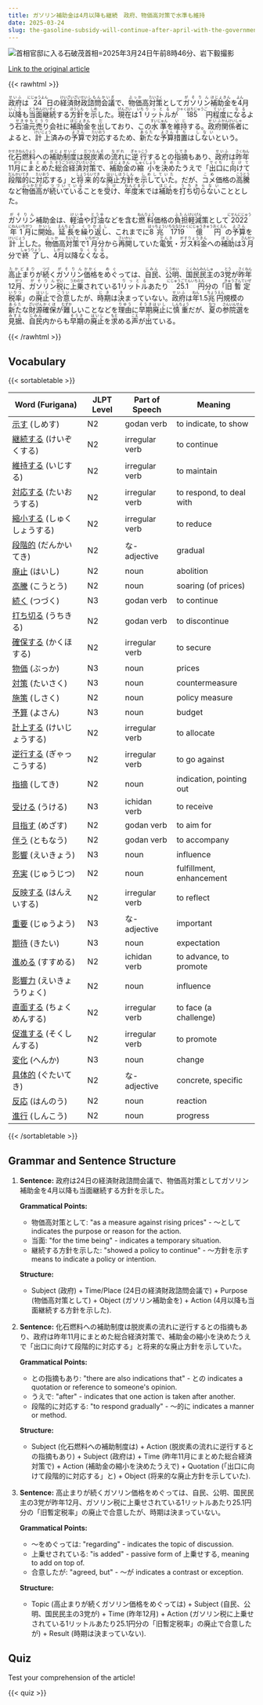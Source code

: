 ```yaml
---
title: ガソリン補助金は4月以降も継続　政府、物価高対策で水準も維持
date: 2025-03-24
slug: the-gasoline-subsidy-will-continue-after-april-with-the-government-maintaining-the-level-as-a-measure-against-rising-prices
---
```


![首相官邸に入る石破茂首相=2025年3月24日午前8時46分、岩下毅撮影](https://www.asahicom.jp/imgopt/img/e3b4cfa6e8/comm_L/AS20250324002509.jpg "首相官邸に入る石破茂首相=2025年3月24日午前8時46分、岩下毅撮影")

[Link to the original article](https://asahi.com/articles/AST3S2GYFT3SULFA00FM.html?iref=comtop_7_04)

{{< rawhtml >}}
<p><ruby>政府<rt>せいふ</rt></ruby>は<ruby>24<rt>にじゅうよん</rt></ruby>日の<ruby>経済<rt>けいざい</rt></ruby><ruby>財政<rt>ざいせい</rt></ruby><ruby>諮問<rt>しもん</rt></ruby><ruby>会議<rt>かいぎ</rt></ruby>で、<ruby>物価<rt>ぶっか</rt></ruby>高<ruby>対策<rt>たいさく</rt></ruby>として<ruby>ガソリン<rt>がそりん</rt></ruby><ruby>補助金<rt>ほじょきん</rt></ruby>を<ruby>4<rt>よん</rt></ruby>月<ruby>以降<rt>いこう</rt></ruby>も<ruby>当面<rt>とうめん</rt></ruby><ruby>継続<rt>けいぞく</rt></ruby>する<ruby>方針<rt>ほうしん</rt></ruby>を<ruby>示<rt>しめ</rt></ruby>した。<ruby>現在<rt>げんざい</rt></ruby>は<ruby>1<rt>いち</rt></ruby><ruby>リットル<rt>りっとる</rt></ruby>が<ruby>185<rt>ひゃくはちじゅうご</rt></ruby>円<ruby>程度<rt>ていど</rt></ruby>に<ruby>なる<rt>なる</rt></ruby>よう<ruby>石油<rt>せきゆ</rt></ruby><ruby>元売り<rt>もとうり</rt></ruby>会社に<ruby>補助金<rt>ほじょきん</rt></ruby>を<ruby>出<rt>だ</rt></ruby>しており、この<ruby>水準<rt>すいじゅん</rt></ruby>を<ruby>維持<rt>いじ</rt></ruby>する。<ruby>政府<rt>せいふ</rt></ruby><ruby>関係者<rt>かんけいしゃ</rt></ruby>によると、<ruby>計上<rt>けいじょう</rt></ruby>済みの<ruby>予算<rt>よさん</rt></ruby>で<ruby>対応<rt>たいおう</rt></ruby>するため、<ruby>新た<rt>あらた</rt></ruby>な<ruby>予算<rt>よさん</rt></ruby><ruby>措置<rt>そち</rt></ruby>は<ruby>しない<rt>しない</rt></ruby>という。</p>

<p><ruby>化石燃料<rt>かせきねんりょう</rt></ruby>への<ruby>補助制度<rt>ほじょせいど</rt></ruby>は<ruby>脱炭素<rt>だつたんそ</rt></ruby>の<ruby>流れ<rt>ながれ</rt></ruby>に<ruby>逆行<rt>ぎゃっこう</rt></ruby>するとの<ruby>指摘<rt>してき</rt></ruby>もあり、<ruby>政府<rt>せいふ</rt></ruby>は<ruby>昨年<rt>さくねん</rt></ruby>11<ruby>月<rt>がつ</rt></ruby>に<ruby>まとめた<rt>まとめた</rt></ruby><ruby>総合経済対策<rt>そうごうけいざいたいさく</rt></ruby>で、<ruby>補助金<rt>ほじょきん</rt></ruby>の<ruby>縮小<rt>しゅくしょう</rt></ruby>を<ruby>決めた<rt>きめた</rt></ruby>うえで「<ruby>出口<rt>でぐち</rt></ruby>に<ruby>向けて<rt>むけて</rt></ruby><ruby>段階的<rt>だんかいてき</rt></ruby>に<ruby>対応<rt>たいおう</rt></ruby>する」と<ruby>将来的<rt>しょうらいてき</rt></ruby>な<ruby>廃止方針<rt>はいしほうしん</rt></ruby>を<ruby>示していた<rt>しめしていた</rt></ruby>。だが、<ruby>コメ<rt>こめ</rt></ruby>価格の<ruby>高騰<rt>こうとう</rt></ruby>など<ruby>物価高<rt>ぶっかだか</rt></ruby>が<ruby>続いている<rt>つづいている</rt></ruby>ことを<ruby>受け<rt>うけ</rt></ruby>、<ruby>年度末<rt>ねんどまつ</rt></ruby>では<ruby>補助<rt>ほじょ</rt></ruby>を<ruby>打ち切らない<rt>うちきらない</rt></ruby>こととした。</p>

<p><ruby>ガソリン<rt>がそりん</rt></ruby>補助金は、<ruby>軽油<rt>けいゆ</rt></ruby>や<ruby>灯油<rt>とうゆ</rt></ruby>などを含む<ruby>燃料<rt>ねんりょう</rt></ruby>価格の<ruby>負担<rt>ふたん</rt></ruby><ruby>軽減<rt>けいげん</rt></ruby>策として<ruby>2022年<rt>にせんにじゅうにねん</rt></ruby><ruby>1月<rt>いちがつ</rt></ruby>に<ruby>開始<rt>かいし</rt></ruby>。<ruby>延長<rt>えんちょう</rt></ruby>を<ruby>繰り返し<rt>くりかえし</rt></ruby>、これまでに<ruby>8兆<rt>はっちょう</rt></ruby><ruby>1719億円<rt>いちななひゃくにじゅうきゅうおくえん</rt></ruby>の<ruby>予算<rt>よさん</rt></ruby>を<ruby>計上<rt>けいじょう</rt></ruby>した。<ruby>物価<rt>ぶっか</rt></ruby>高<ruby>対策<rt>たいさく</rt></ruby>で<ruby>1月<rt>いちがつ</rt></ruby>分から<ruby>再開<rt>さいかい</rt></ruby>していた<ruby>電気<rt>でんき</rt></ruby>・<ruby>ガス料金<rt>がすりょうきん</rt></ruby>への<ruby>補助<rt>ほじょ</rt></ruby>は<ruby>3月<rt>さんがつ</rt></ruby>分で<ruby>終了<rt>しゅうりょう</rt></ruby>し、<ruby>4月<rt>しがつ</rt></ruby>以降<ruby>なくなる<rt>なくなる</rt></ruby>。</p>

<p><ruby>高止まり<rt>たかどまり</rt></ruby>が<ruby>続<rt>つづ</rt></ruby>く<ruby>ガソリン<rt>がそりん</rt></ruby><ruby>価格<rt>かかく</rt></ruby>を<ruby>めぐ<rt>めぐ</rt></ruby>っては、<ruby>自民<rt>じみん</rt></ruby>、<ruby>公明<rt>こうめい</rt></ruby>、<ruby>国民<rt>こくみん</rt></ruby><ruby>民主<rt>みんしゅ</rt></ruby>の3<ruby>党<rt>とう</rt></ruby>が<ruby>昨年<rt>さくねん</rt></ruby>12<ruby>月<rt>がつ</rt></ruby>、<ruby>ガソリン<rt>がそりん</rt></ruby><ruby>税<rt>ぜい</rt></ruby>に<ruby>上乗<rt>うわのせ</rt></ruby>されている1<ruby>リットル<rt>りっとる</rt></ruby>あたり<ruby>25.1<rt>にじゅうごてんいち</rt></ruby><ruby>円<rt>えん</rt></ruby>分の「<ruby>旧暫定税率<rt>きゅうざんていぜいりつ</rt></ruby>」の<ruby>廃止<rt>はいし</rt></ruby>で<ruby>合意<rt>ごうい</rt></ruby>したが、<ruby>時期<rt>じき</rt></ruby>は<ruby>決<rt>き</rt></ruby>まっていない。<ruby>政府<rt>せいふ</rt></ruby>は<ruby>年<rt>ねん</rt></ruby>1.5<ruby>兆円<rt>ちょうえん</rt></ruby>規模の<ruby>新た<rt>あらた</rt></ruby>な<ruby>財源<rt>ざいげん</rt></ruby><ruby>確保<rt>かくほ</rt></ruby>が<ruby>難<rt>むずか</rt></ruby>しいことなどを<ruby>理由<rt>りゆう</rt></ruby>に<ruby>早期<rt>そうき</rt></ruby><ruby>廃止<rt>はいし</rt></ruby>に<ruby>慎重<rt>しんちょう</rt></ruby>だが、<ruby>夏<rt>なつ</rt></ruby>の<ruby>参院選<rt>さんいんせん</rt></ruby>を<ruby>見据<rt>みすえ</rt></ruby>、<ruby>自民<rt>じみん</rt></ruby>内からも<ruby>早期<rt>そうき</rt></ruby>の<ruby>廃止<rt>はいし</rt></ruby>を<ruby>求<rt>もと</rt></ruby>める<ruby>声<rt>こえ</rt></ruby>が<ruby>出<rt>で</rt></ruby>ている。</p>
{{< /rawhtml >}}

## Vocabulary


{{< sortabletable >}}

| Word (Furigana)      | JLPT Level | Part of Speech          | Meaning                       |
|----------------------|------------|-------------------------|-------------------------------|
|[示す](https://jisho.org/search/%E7%A4%BA%E3%81%99) (しめす)| N2         | godan verb              | to indicate, to show          |
|[継続する](https://jisho.org/search/%E7%B6%99%E7%B6%9A%E3%81%99%E3%82%8B) (けいぞくする)| N2         | irregular verb          | to continue                   |
|[維持する](https://jisho.org/search/%E7%B6%AD%E6%8C%81%E3%81%99%E3%82%8B) (いじする)| N2         | irregular verb          | to maintain                   |
|[対応する](https://jisho.org/search/%E5%AF%BE%E5%BF%9C%E3%81%99%E3%82%8B) (たいおうする)| N2         | irregular verb          | to respond, to deal with      |
|[縮小する](https://jisho.org/search/%E7%B8%AE%E5%B0%8F%E3%81%99%E3%82%8B) (しゅくしょうする)| N2   | irregular verb          | to reduce                     |
|[段階的](https://jisho.org/search/%E6%AE%B5%E9%9A%8E%E7%9A%84) (だんかいてき)| N2         | な-adjective            | gradual                       |
|[廃止](https://jisho.org/search/%E5%BB%83%E6%AD%A2) (はいし)| N2         | noun                    | abolition                      |
|[高騰](https://jisho.org/search/%E9%AB%98%E9%A8%B0) (こうとう)| N2         | noun                    | soaring (of prices)          |
|[続く](https://jisho.org/search/%E7%B6%9A%E3%81%8F) (つづく)| N3         | godan verb              | to continue                   |
|[打ち切る](https://jisho.org/search/%E6%89%93%E3%81%A1%E5%88%87%E3%82%8B) (うちきる)| N2         | godan verb              | to discontinue                |
|[確保する](https://jisho.org/search/%E7%A2%BA%E4%BF%9D%E3%81%99%E3%82%8B) (かくほする)| N2         | irregular verb          | to secure                     |
|[物価](https://jisho.org/search/%E7%89%A9%E4%BE%A1) (ぶっか)| N3         | noun                    | prices                        |
|[対策](https://jisho.org/search/%E5%AF%BE%E7%AD%96) (たいさく)| N3         | noun                    | countermeasure                |
|[施策](https://jisho.org/search/%E6%96%BD%E7%AD%96) (しさく)| N2         | noun                    | policy measure                |
|[予算](https://jisho.org/search/%E4%BA%88%E7%AE%97) (よさん)| N3         | noun                    | budget                        |
|[計上する](https://jisho.org/search/%E8%A8%88%E4%B8%8A%E3%81%99%E3%82%8B) (けいじょうする)| N2    | irregular verb          | to allocate                   |
|[逆行する](https://jisho.org/search/%E9%80%86%E8%A1%8C%E3%81%99%E3%82%8B) (ぎゃっこうする)| N2    | irregular verb          | to go against                 |
|[指摘](https://jisho.org/search/%E6%8C%87%E6%91%98) (してき)| N2         | noun                    | indication, pointing out      |
|[受ける](https://jisho.org/search/%E5%8F%97%E3%81%91%E3%82%8B) (うける)| N3         | ichidan verb            | to receive                    |
|[目指す](https://jisho.org/search/%E7%9B%AE%E6%8C%87%E3%81%99) (めざす)| N2         | godan verb              | to aim for                   |
|[伴う](https://jisho.org/search/%E4%BC%B4%E3%81%86) (ともなう)| N2         | godan verb              | to accompany                  |
|[影響](https://jisho.org/search/%E5%BD%B1%E9%9F%BF) (えいきょう)| N3         | noun                    | influence                     |
|[充実](https://jisho.org/search/%E5%85%85%E5%AE%9F) (じゅうじつ)| N2         | noun                    | fulfillment, enhancement      |
|[反映する](https://jisho.org/search/%E5%8F%8D%E6%98%A0%E3%81%99%E3%82%8B) (はんえいする)| N2      | irregular verb          | to reflect                    |
|[重要](https://jisho.org/search/%E9%87%8D%E8%A6%81) (じゅうよう)| N3         | な-adjective            | important                     |
|[期待](https://jisho.org/search/%E6%9C%9F%E5%BE%85) (きたい)| N3         | noun                    | expectation                   |
|[進める](https://jisho.org/search/%E9%80%B2%E3%82%81%E3%82%8B) (すすめる)| N2         | ichidan verb            | to advance, to promote       |
|[影響力](https://jisho.org/search/%E5%BD%B1%E9%9F%BF%E5%8A%9B) (えいきょうりょく)| N2    | noun                    | influence                     |
|[直面する](https://jisho.org/search/%E7%9B%B4%E9%9D%A2%E3%81%99%E3%82%8B) (ちょくめんする)| N2    | irregular verb          | to face (a challenge)        |
|[促進する](https://jisho.org/search/%E4%BF%83%E9%80%B2%E3%81%99%E3%82%8B) (そくしんする)| N2      | irregular verb          | to promote                    |
|[変化](https://jisho.org/search/%E5%A4%89%E5%8C%96) (へんか)| N3         | noun                    | change                        |
|[具体的](https://jisho.org/search/%E5%85%B7%E4%BD%93%E7%9A%84) (ぐたいてき)| N2         | な-adjective            | concrete, specific            |
|[反応](https://jisho.org/search/%E5%8F%8D%E5%BF%9C) (はんのう)| N2         | noun                    | reaction                      |
|[進行](https://jisho.org/search/%E9%80%B2%E8%A1%8C) (しんこう)| N2         | noun                    | progress                      |

{{< /sortabletable >}}


## Grammar and Sentence Structure

1. **Sentence:** 政府は24日の経済財政諮問会議で、物価高対策としてガソリン補助金を4月以降も当面継続する方針を示した。

   **Grammatical Points:**
   - 物価高対策として: "as a measure against rising prices" - 〜として indicates the purpose or reason for the action.
   - 当面: "for the time being" - indicates a temporary situation.
   - 継続する方針を示した: "showed a policy to continue" - 〜方針を示す means to indicate a policy or intention.

   **Structure:**
   - Subject (政府) + Time/Place (24日の経済財政諮問会議で) + Purpose (物価高対策として) + Object (ガソリン補助金を) + Action (4月以降も当面継続する方針を示した).

2. **Sentence:** 化石燃料への補助制度は脱炭素の流れに逆行するとの指摘もあり、政府は昨年11月にまとめた総合経済対策で、補助金の縮小を決めたうえで「出口に向けて段階的に対応する」と将来的な廃止方針を示していた。

   **Grammatical Points:**
   - との指摘もあり: "there are also indications that" - との indicates a quotation or reference to someone's opinion.
   - うえで: "after" - indicates that one action is taken after another.
   - 段階的に対応する: "to respond gradually" - 〜的に indicates a manner or method.

   **Structure:**
   - Subject (化石燃料への補助制度は) + Action (脱炭素の流れに逆行するとの指摘もあり) + Subject (政府は) + Time (昨年11月にまとめた総合経済対策で) + Action (補助金の縮小を決めたうえで) + Quotation (「出口に向けて段階的に対応する」と) + Object (将来的な廃止方針を示していた).

3. **Sentence:** 高止まりが続くガソリン価格をめぐっては、自民、公明、国民民主の3党が昨年12月、ガソリン税に上乗せされている1リットルあたり25.1円分の「旧暫定税率」の廃止で合意したが、時期は決まっていない。

   **Grammatical Points:**
   - 〜をめぐっては: "regarding" - indicates the topic of discussion.
   - 上乗せされている: "is added" - passive form of 上乗せする, meaning to add on top of.
   - 合意したが: "agreed, but" - 〜が indicates a contrast or exception.

   **Structure:**
   - Topic (高止まりが続くガソリン価格をめぐっては) + Subject (自民、公明、国民民主の3党が) + Time (昨年12月) + Action (ガソリン税に上乗せされている1リットルあたり25.1円分の「旧暫定税率」の廃止で合意したが) + Result (時期は決まっていない).

## Quiz

Test your comprehension of the article!

{{< quiz >}}